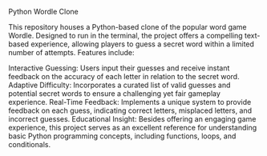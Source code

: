 Python Wordle Clone

This repository houses a Python-based clone of the popular word game Wordle.
Designed to run in the terminal, the project offers a compelling text-based experience,
allowing players to guess a secret word within a limited number of attempts. Features include:

Interactive Guessing: Users input their guesses and receive instant feedback on the accuracy of each letter in relation to the secret word.
Adaptive Difficulty: Incorporates a curated list of valid guesses and potential secret words to ensure a challenging yet fair gameplay experience.
Real-Time Feedback: Implements a unique system to provide feedback on each guess, indicating correct letters, misplaced letters, and incorrect guesses.
Educational Insight: Besides offering an engaging game experience, this project serves as an excellent reference for understanding basic Python programming concepts, including functions, loops, and conditionals.
